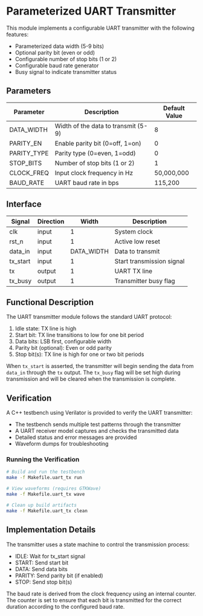 # Parameterized UART Transmitter

This module implements a configurable UART transmitter with the following features:

- Parameterized data width (5-9 bits)
- Optional parity bit (even or odd)
- Configurable number of stop bits (1 or 2)
- Configurable baud rate generator
- Busy signal to indicate transmitter status

## Parameters

| Parameter    | Description                           | Default Value |
|--------------|---------------------------------------|---------------|
| DATA_WIDTH   | Width of the data to transmit (5-9)   | 8             |
| PARITY_EN    | Enable parity bit (0=off, 1=on)       | 0             |
| PARITY_TYPE  | Parity type (0=even, 1=odd)           | 0             |
| STOP_BITS    | Number of stop bits (1 or 2)          | 1             |
| CLOCK_FREQ   | Input clock frequency in Hz           | 50,000,000    |
| BAUD_RATE    | UART baud rate in bps                 | 115,200       |

## Interface

| Signal   | Direction | Width           | Description                    |
|----------|-----------|-----------------|--------------------------------|
| clk      | input     | 1               | System clock                   |
| rst_n    | input     | 1               | Active low reset               |
| data_in  | input     | DATA_WIDTH      | Data to transmit               |
| tx_start | input     | 1               | Start transmission signal      |
| tx       | output    | 1               | UART TX line                   |
| tx_busy  | output    | 1               | Transmitter busy flag          |

## Functional Description

The UART transmitter module follows the standard UART protocol:

1. Idle state: TX line is high
2. Start bit: TX line transitions to low for one bit period
3. Data bits: LSB first, configurable width
4. Parity bit (optional): Even or odd parity
5. Stop bit(s): TX line is high for one or two bit periods

When `tx_start` is asserted, the transmitter will begin sending the data from `data_in` through the `tx` output. The `tx_busy` flag will be set high during transmission and will be cleared when the transmission is complete.

## Verification

A C++ testbench using Verilator is provided to verify the UART transmitter:

- The testbench sends multiple test patterns through the transmitter
- A UART receiver model captures and checks the transmitted data
- Detailed status and error messages are provided
- Waveform dumps for troubleshooting

### Running the Verification

```bash
# Build and run the testbench
make -f Makefile.uart_tx run

# View waveforms (requires GTKWave)
make -f Makefile.uart_tx wave

# Clean up build artifacts
make -f Makefile.uart_tx clean
```

## Implementation Details

The transmitter uses a state machine to control the transmission process:

- IDLE: Wait for tx_start signal
- START: Send start bit
- DATA: Send data bits
- PARITY: Send parity bit (if enabled)
- STOP: Send stop bit(s)

The baud rate is derived from the clock frequency using an internal counter. The counter is set to ensure that each bit is transmitted for the correct duration according to the configured baud rate. 